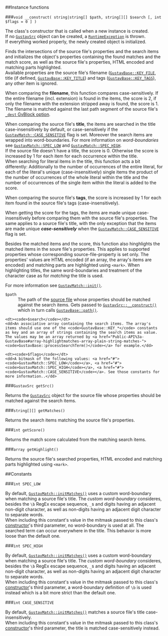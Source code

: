 ##Instance functions

###`void __construct( string|string[] $path, string[][] $search [, int $flags = 0 ] )`

The class's constructor that is called when a new instance is created.  
If no [`GustavSrc`](API#gustavsrc) object can be created, a [`RuntimeException`](http://php.net/manual/en/class.runtimeexception.php) is thrown.  
If everything worked properly, the newly created object is initialized.

Finds the intersections of the source file's properties and the search items and initializes the object's properties containing the found matches and the match score, as well as the source file's properties, HTML encoded and matching parts highlighted.  
Available properties are the source file's filename ([`GustavBase::KEY_FILE`](Public-API%3s-GustavBase#string-key_file), title (if defined, [`GustavBase::KEY_TITLE`](Public-API%3s-GustavBase#string-key_title)) and tags ([`GustavBase::KEY_TAGS`](Public-API%3s-GustavBase#string-key_tags)), any other item is ignored.

When comparing the **filename**, this function compares case-sensitively. If the entire filename (incl. extension) is found in the items, the score is 2, if only the filename with the extension stripped away is found, the score is 1.  
The filename is matched against the last path segment of the source file's [`_dest` GvBlock option](Gustav-core-options#_dest).

When comparing the source file's **title**, the items are searched in the title case-insensitively by default, or case-sensitively if the [`GustavMatch::CASE_SENSITIVE`](#) flag is set. Moreover the search items are wrapped into word-boundaries. For more information on *word-boundaries* see [`GustavMatch::SPEC_LOW`](#) and [`GustavMatch::SPEC_HIGH`](#).  
If the source file doesn't have a title, the score is 0. Otherwise the score is increased by 1 for each item for each occurrence within the title.  
When searching for literal items in the title, this function acts a bit differently: Additionally to the number of occurrences of the entire literal, for each of the literal's unique (case-insensitively) single items the product of the number of occurrences of the whole literal within the title and the number of occurrences of the single item within the literal is added to the score.

When comparing the source file's **tags**, the score is increased by 1 for each item found in the source file's tags (case-insensitively).

When getting the score for the tags, the items are made unique case-insensitively before comparing them with the source file's properties. The same applies to a source file's title, with the only exception that the items are made unique ***case-sensitively*** when the [`GustavMatch::CASE_SENSITIVE`](#) flag is set.

Besides the matched items and the score, this function also hinghlights the matched items in the soure file's properties. This applies to supported properties whose corresponding source-file-property is set only. The properties' values are HTML encoded (if an array, the array's items are encoded) and matching parts are highlighted using `<mark>`. When highlighting titles, the same word-boundaries and treatment of the character case as for *matching* the title is used.

For more information see [`GustavMatch::init()`](#).

<dl>
    <dt><code>$path</code></dt>
    <dd>The path of the <a href="Source-files">source file</a> whose properties should be matched against the search items. Gets passed to <a href="Public-API%3a-GustavSrc#void-__construct-stringstring-path-"><code>GustavSrc::__construct()</code></a> which in turn calls <a href="Private-API%3a-GustavBase#string-path-stringstring-path_segment--stringstring-path_segment--stringstring---"><code>GustavBase::path()</code></a>.</dd>
    
    <dt><code>$search</code></dt>
    <dd>An associative array containing the search items. The array's items should use one of the <code>GustavBase::KEY_*</code> constants as key and an array of strings containing the search items as value. The values may be an array returned by <a href="Public-API%3a-GustavBase#array-highlightmatches-array-plain-string-matches-"><code>GustavBase::processSearchTerm()</code></a> for example.</dd>
    
    <dt><code>$flags</code></dt>
    <dd>A bitmask of the following values: <a href="#"><code>GustavMatch::SPEC_LOW</code></a>, <a href="#"><code>GustavMatch::SPEC_HIGH</code></a>, <a href="#"><code>GustavMatch::CASE_SENSITIVE</code></a>. See those constants for more information..</dd>
</dl>

###`GustavSrc getSrc()`

Returns the [`GustavSrc`](API#gustavsrc) object for the source file whose properties should be matched against the search items.

###`string[][] getMatches()`

Returns the search items matching the source file's properties.

###`int getScore()`

Returns the match score calculated from the matching search items.

###`array getHighlight()`

Returns the source file's searched properties, HTML encoded and matching parts highlighted using `<mark>`.



##Constants

###`int SPEC_LOW`

By default, [`GustavMatch::initMatches()`](#) uses a custom word-boundary when matching a source file's title. The *custom word-boundary* consideres, besides the `\b` RegEx escape sequence, `_`s and digits having an adjacent non-digit character, as well as non-digits having an adjacent digit character to separate words.  
When including this constant's value in the mitmask passed to this class's [constructor](#)'s third parameter, no word-boundary is used at all. The searched term can occur everywhere in the title. This behavior is more loose than the default one.

###`int SPEC_HIGH`

By default, [`GustavMatch::initMatches()`](#) uses a custom word-boundary when matching a source file's title. The *custom word-boundary* consideres, besides the `\b` RegEx escape sequence, `_`s and digits having an adjacent non-digit character, as well as non-digits having an adjacent digit character to separate words.  
When including this constant's value in the mitmask passed to this class's [constructor](#)'s third parameter, a word-boundary definition of `\b` is used instead which is a bit more strict than the default one.

###`int CASE_SENSITIVE`

By default, [`GustavMatch::initMatches()`](#) matches a source file's title case-insensitively.  
When including this constant's value in the mitmask passed to this class's [constructor](#)'s third parameter, the title is matched case-sensitively instead.